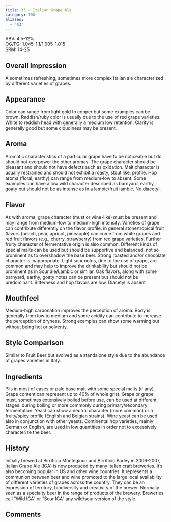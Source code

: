 ```yaml
---
title: X3 - Italian Grape Ale
category: 100
aliases: 
  - "X3"
---
```


ABV: 4.5-12%  
OG/FG: 1.045-1.1/1.005-1.015  
SRM: 14-25  

## Overall Impression
A sometimes refreshing, sometimes more complex Italian ale characterized by different varieties of grapes.

## Appearance
Color can range from light gold to copper but some examples can be brown. Reddish/ruby color is usually due to the use of red grape varieties. White to reddish head with generally a medium low retention. Clarity is generally good but some cloudiness may be present.

## Aroma
Aromatic characteristics of a particular grape have to be noticeable but do should not overpower the other aromas. The grape character should be pleasant and should not have defects such as oxidation. Malt character is usually restrained and should not exhibit a roasty, stout like, profile. Hop aroma (floral, earthy) can range from medium-low to absent. Some examples can have a low wild character described as barnyard, earthy, goaty but should not be as intense as in a lambic/fruit lambic. No diacetyl.

## Flavor
As with aroma, grape character (must or wine-like) must be present and may range from medium-low to medium-high intensity. Varieties of grape can contribute differently on the flavor profile: in general stone/tropical fruit flavors (peach, pear, apricot, pineapple) can come from white grapes and red fruit flavors (e.g., cherry, strawberry) from red grape varieties. Further fruity character of fermentative origin is also common. Different kinds of special malts can be used but should be supportive and balanced, not so prominent as to overshadow the base beer. Strong roasted and/or chocolate character is inappropriate. Light sour notes, due to the use of grape, are common and may help to improve the drinkability but should not be prominent as in Sour ale/Lambic or similar. Oak flavors, along with some barnyard, earthy, goaty notes can be present but should not be predominant.  Bitterness and hop flavors are low. Diacetyl is absent

## Mouthfeel
Medium-high carbonation improves the perception of aroma. Body is generally from low to medium and some acidity can contribute to increase the perception of dryness. Strong examples can show some warming but without being hot or solventy.

## Style Comparison
Similar to Fruit Beer but evolved as a standalone style due to the abundance of grapes varieties in Italy.

## Ingredients
Pils in most of cases or pale base malt with some special malts (if any). Grape content can represent up to 40% of whole grist. Grape or grape must, sometimes extensively boiled before use, can be used at different stages: during boiling or more commonly during primary/secondary fermentation. Yeast can show a neutral character (more common) or a fruity/spicy profile (English and Belgian strains). Wine yeast can be used also in conjunction with other yeasts. Continental hop varieties, mainly German or English, are used in low quantities in order not to excessively characterize the beer.

## History
Initially brewed at Birrificio Montegioco and Birrificio Barley in 2006-2007, Italian Grape Ale (IGA) is now produced by many Italian craft breweries. It’s also becoming popular in US and other wine countries. It represents a communion between beer and wine promoted to the large local availability of different varieties of grapes across the country. They can be an expression of territory, biodiversity and creativity of the brewer. Normally seen as a specialty beer in the range of products of the brewery. Breweries call “Wild IGA” or “Sour IGA” any wild/sour version of the style.

## Comments
